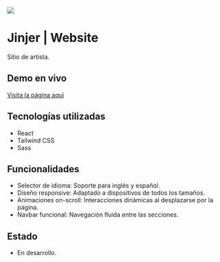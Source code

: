 ![](https://github.com/EmmaLCruz/nephews/blob/main/public/jinjer-banner.jpg)
# Jinjer | Website

Sitio de artista.

## Demo en vivo
[Visita la página aquí](https://jinjer.vercel.app/)

## Tecnologías utilizadas
- React
- Tailwind CSS
- Sass

## Funcionalidades
- Selector de idioma: Soporte para inglés y español.
- Diseño responsive: Adaptado a dispositivos de todos los tamaños.
- Animaciones on-scroll: Interacciones dinámicas al desplazarse por la página.
- Navbar funcional: Navegación fluida entre las secciones.

## Estado
- En desarrollo.
